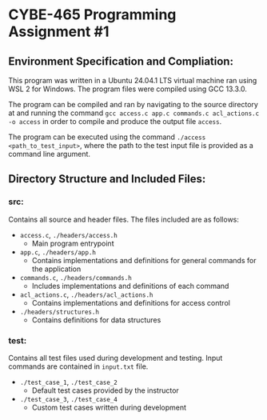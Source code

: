 # CYBE-465 Programming Assignment #1
## Environment Specification and Compliation:
This program was written in a Ubuntu 24.04.1 LTS virtual machine ran using WSL 2 for Windows. The program files were compiled using GCC 13.3.0.

The program can be compiled and ran by navigating to the source directory at and running the command ```gcc access.c app.c commands.c acl_actions.c -o access``` in order to compile and produce the output file ```access```.

The program can be executed using the command ```./access <path_to_test_input>```, where the path to the test input file is provided as a command line argument.

## Directory Structure and Included Files:
### src:
Contains all source and header files. The files included are as follows:
- ```access.c```, ```./headers/access.h```
  - Main program entrypoint
- ```app.c```, ```./headers/app.h```
  - Contains implementations and definitions for general commands for the application
- ```commands.c```, ```./headers/commands.h```
  - Includes implementations and definitions of each command
- ```acl_actions.c```, ```./headers/acl_actions.h```
  - Contains implementations and definitions for access control
- ```./headers/structures.h```
  - Contains definitions for data structures

### test:
Contains all test files used during development and testing. Input commands are contained in ```input.txt``` file.
- ```./test_case_1```, ```./test_case_2```
  - Default test cases provided by the instructor
- ```./test_case_3```, ```./test_case_4```
  - Custom test cases written during development
   


